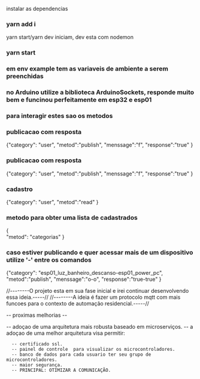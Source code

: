 instalar as dependencias
### yarn add i

yarn start/yarn dev iniciam, dev esta com nodemon
### yarn start

### em env example tem as variaveis de ambiente a serem preenchidas
### no Arduino utilize a biblioteca ArduinoSockets, responde muito bem e funcinou perfeitamente em esp32 e esp01



### para interagir estes sao os metodos

### publicacao com resposta

{"category": "user", 
 "metod":"publish",
 "menssage":"f", 
 "response":"true"
}

### publicacao com resposta

{"category": "user", 
 "metod":"publish",
 "menssage":"f", 
 "response":"true"
}

### cadastro

{"category": "user", 
 "metod":"read"
}


### metodo para obter uma lista de cadastrados

{    
"metod": "categorias"
}

### caso estiver publicando e quer acessar mais de um dispositivo utilize '-' entre os comandos 

{"category": "esp01_luz_banheiro_descanso-esp01_power_pc", 
 "metod":"publish",
 "menssage":"o-o", 
 "response":"true-true"
}


//--------O projeto esta em sua fase inicial e irei continuar desenvolvendo essa ideia.-----//
//--------A ideia é fazer um protocolo mqtt com mais funcoes para o contexto de automação residencial.-----//



-- proximas melhorias --

  -- adoçao de uma arquitetura mais robusta baseado em microserviços.
  -- a adoçao de uma melhor arquitetura visa permitir:

      -- certificado ssl.
      -- painel de controle  para visualizar os microcontroladores.
      -- banco de dados para cada usuario ter seu grupo de microcontroladores.
      -- maior segurança.
      -- PRINCIPAL: OTIMIZAR A COMUNICAÇÃO.







